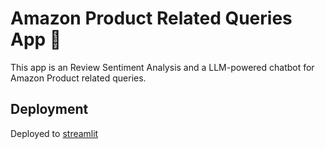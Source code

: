 # Amazon Product Related Queries App 💬

This app is an Review Sentiment Analysis and a LLM-powered chatbot for Amazon Product related queries.

## Deployment
Deployed to [streamlit](https://amazonchatbot.streamlit.app/)
